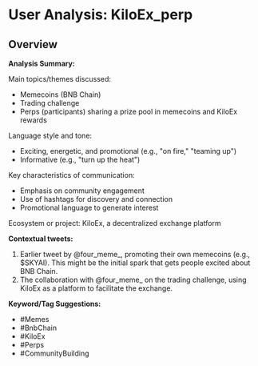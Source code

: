 # User Analysis: KiloEx_perp

## Overview

**Analysis Summary:**

Main topics/themes discussed:
* Memecoins (BNB Chain)
* Trading challenge
* Perps (participants) sharing a prize pool in memecoins and KiloEx rewards

Language style and tone:
* Exciting, energetic, and promotional (e.g., "on fire," "teaming up")
* Informative (e.g., "turn up the heat")

Key characteristics of communication:
* Emphasis on community engagement
* Use of hashtags for discovery and connection
* Promotional language to generate interest

Ecosystem or project: KiloEx, a decentralized exchange platform

**Contextual tweets:**

1. Earlier tweet by @four_meme_, promoting their own memecoins (e.g., $SKYAI). This might be the initial spark that gets people excited about BNB Chain.
2. The collaboration with @four_meme_ on the trading challenge, using KiloEx as a platform to facilitate the exchange.

**Keyword/Tag Suggestions:**

* #Memes
* #BnbChain
* #KiloEx
* #Perps
* #CommunityBuilding